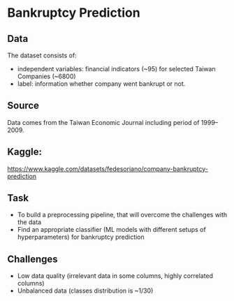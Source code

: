 # Bankruptcy Prediction

## Data
The dataset consists of:
* independent variables: financial indicators (~95) for selected Taiwan Companies (~6800)
* label: information whether company went bankrupt or not.

## Source
Data comes from the Taiwan Economic Journal including period of 1999–2009.

## Kaggle:
https://www.kaggle.com/datasets/fedesoriano/company-bankruptcy-prediction

## Task
* To build a preprocessing pipeline, that will overcome the challenges with the data
* Find an appropriate classifier (ML models with different setups of hyperparameters) for bankruptcy prediction

## Challenges
* Low data quality (irrelevant data in some columns, highly correlated columns)
* Unbalanced data (classes distribution is ~1/30)
